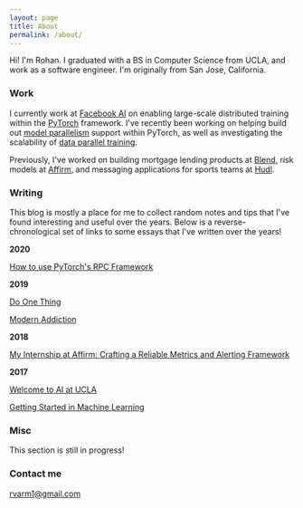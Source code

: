 ```yaml
---
layout: page
title: About
permalink: /about/
---
```



Hi! I'm Rohan. I graduated with a BS in Computer Science from UCLA, and work as a software engineer. I'm originally from San Jose, California.

### Work

I currently work at [Facebook AI](http://ai.facebook.com/) on enabling large-scale distributed training within the [PyTorch](https://pytorch.org/) framework. I've recently been working on helping build out [model parallelism](https://pytorch.org/tutorials/intermediate/rpc_param_server_tutorial.html) support within PyTorch, as well as investigating the scalability of [data parallel training](https://arxiv.org/abs/2006.15704). 

Previously, I've worked on building mortgage lending products at [Blend](https://blend.com), risk models at [Affirm](https://affirm.com), and messaging applications for sports teams at [Hudl](https://hudl.com). 

### Writing

This blog is mostly a place for me to collect random notes and tips that I've found interesting and useful over the years. Below is a reverse-chronological set of links to some essays that I've written over the years!

**2020**

[How to use PyTorch's RPC Framework](https://pytorch.org/tutorials/intermediate/rpc_param_server_tutorial.html)

**2019**

[Do One Thing](https://rohanvarma.me/essays/one_thing)

[Modern Addiction](https://rohanvarma.me/essays/addiction)

**2018**

[My Internship at Affirm: Crafting a Reliable Metrics and Alerting Framework](https://tech.affirm.com/my-internship-at-affirm-crafting-a-reliable-metrics-and-alerting-framework-35c85eabaddf?source=your_stories_page---------------------------)


**2017**

[Welcome to AI at UCLA](https://medium.com/techatucla/welcome-to-ai-at-ucla-f10927043301)

[Getting Started in Machine Learning](https://medium.com/techatucla/getting-started-in-machine-learning-c68bdd739c44)

### Misc

This section is still in progress!

### Contact me

[rvarm1@gmail.com](mailto:rvarm1@gmail.com)
